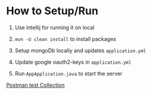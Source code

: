 # How to Setup/Run 
1. Use intellij for running it on local

2. `mvn -U clean install` to install packages

3. Setup mongoDb locally and updates `application.yml`

4. Update google oauth2-keys in `application.yml`

5. Run `AppApplication.java` to start the server

[Postman test Collection](https://www.getpostman.com/collections/1a7b039265a3f721b6de)
